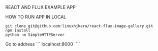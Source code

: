 REACT AND FLUX EXAMPLE APP

HOW TO RUN APP IN LOCAL

```
git clone git@github.com:linuxhjkaru/react-flux-image-gallery.git
npm install
python -m SimpleHTTPServer
```
Go to address ``` localhost:8000 ````